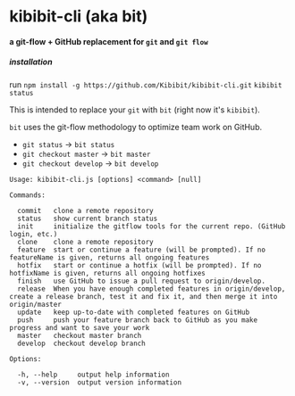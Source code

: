 # kibibit-cli (aka bit)
#### a git-flow + GitHub replacement for `git` and `git flow`

##### installation
run `npm install -g https://github.com/Kibibit/kibibit-cli.git`
`kibibit status`

This is intended to replace your `git` with `bit` (right now it's `kibibit`).

`bit` uses the git-flow methodology to optimize team work on GitHub.

- `git status` -> `bit status`
- `git checkout master` -> `bit master`
- `git checkout develop` -> `bit develop`

```
Usage: kibibit-cli.js [options] <command> [null]

Commands:

  commit   clone a remote repository
  status   show current branch status
  init     initialize the gitflow tools for the current repo. (GitHub login, etc.)
  clone    clone a remote repository
  feature  start or continue a feature (will be prompted). If no featureName is given, returns all ongoing features
  hotfix   start or continue a hotfix (will be prompted). If no hotfixName is given, returns all ongoing hotfixes
  finish   use GitHub to issue a pull request to origin/develop.
  release  When you have enough completed features in origin/develop, create a release branch, test it and fix it, and then merge it into origin/master
  update   keep up-to-date with completed features on GitHub
  push     push your feature branch back to GitHub as you make progress and want to save your work
  master   checkout master branch
  develop  checkout develop branch

Options:

  -h, --help     output help information
  -v, --version  output version information
```
